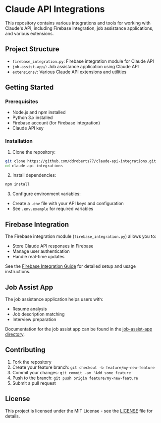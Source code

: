 # Claude API Integrations

This repository contains various integrations and tools for working with Claude's API, including Firebase integration, job assistance applications, and various extensions.

## Project Structure

- `firebase_integration.py`: Firebase integration module for Claude API
- `job-assist-app/`: Job assistance application using Claude API
- `extensions/`: Various Claude API extensions and utilities

## Getting Started

### Prerequisites

- Node.js and npm installed
- Python 3.x installed
- Firebase account (for Firebase integration)
- Claude API key

### Installation

1. Clone the repository:
```bash
git clone https://github.com/ddroberts77/claude-api-integrations.git
cd claude-api-integrations
```

2. Install dependencies:
```bash
npm install
```

3. Configure environment variables:
- Create a `.env` file with your API keys and configuration
- See `.env.example` for required variables

## Firebase Integration

The Firebase integration module (`firebase_integration.py`) allows you to:
- Store Claude API responses in Firebase
- Manage user authentication
- Handle real-time updates

See the [Firebase Integration Guide](./docs/firebase-integration.md) for detailed setup and usage instructions.

## Job Assist App

The job assistance application helps users with:
- Resume analysis
- Job description matching
- Interview preparation

Documentation for the job assist app can be found in the [job-assist-app directory](./job-assist-app/README.md).

## Contributing

1. Fork the repository
2. Create your feature branch: `git checkout -b feature/my-new-feature`
3. Commit your changes: `git commit -am 'Add some feature'`
4. Push to the branch: `git push origin feature/my-new-feature`
5. Submit a pull request

## License

This project is licensed under the MIT License - see the [LICENSE](LICENSE) file for details.
